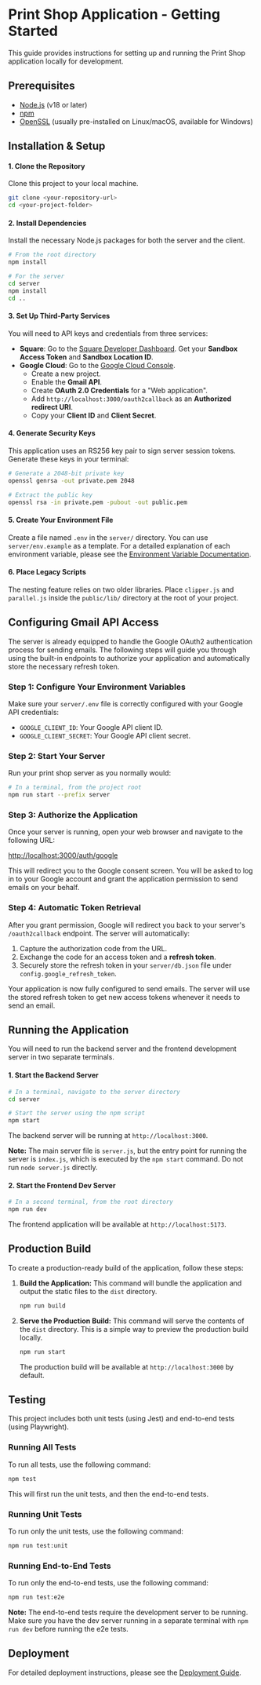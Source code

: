 # Print Shop Application - Getting Started

This guide provides instructions for setting up and running the Print Shop application locally for development.

## Prerequisites

-   [Node.js](https://nodejs.org/) (v18 or later)
-   [npm](https://www.npmjs.com/)
-   [OpenSSL](https://www.openssl.org/) (usually pre-installed on Linux/macOS, available for Windows)

## Installation & Setup

#### 1. Clone the Repository
Clone this project to your local machine.
```bash
git clone <your-repository-url>
cd <your-project-folder>
```

#### 2. Install Dependencies
Install the necessary Node.js packages for both the server and the client.
```bash
# From the root directory
npm install

# For the server
cd server
npm install
cd ..
```

#### 3. Set Up Third-Party Services
You will need to API keys and credentials from three services:

* **Square**: Go to the [Square Developer Dashboard](https://developer.squareup.com/apps). Get your **Sandbox Access Token** and **Sandbox Location ID**.
* **Google Cloud**: Go to the [Google Cloud Console](https://console.cloud.google.com/).
    * Create a new project.
    * Enable the **Gmail API**.
    * Create **OAuth 2.0 Credentials** for a "Web application".
    * Add `http://localhost:3000/oauth2callback` as an **Authorized redirect URI**.
    * Copy your **Client ID** and **Client Secret**.

#### 4. Generate Security Keys
This application uses an RS256 key pair to sign server session tokens. Generate these keys in your terminal:

```bash
# Generate a 2048-bit private key
openssl genrsa -out private.pem 2048

# Extract the public key
openssl rsa -in private.pem -pubout -out public.pem
```

#### 5. Create Your Environment File
Create a file named `.env` in the `server/` directory. You can use `server/env.example` as a template. For a detailed explanation of each environment variable, please see the [Environment Variable Documentation](server/ENV_DOCUMENTATION.md).

#### 6. Place Legacy Scripts
The nesting feature relies on two older libraries. Place `clipper.js` and `parallel.js` inside the `public/lib/` directory at the root of your project.

## Configuring Gmail API Access

The server is already equipped to handle the Google OAuth2 authentication process for sending emails. The following steps will guide you through using the built-in endpoints to authorize your application and automatically store the necessary refresh token.

### Step 1: Configure Your Environment Variables
Make sure your `server/.env` file is correctly configured with your Google API credentials:

-   `GOOGLE_CLIENT_ID`: Your Google API client ID.
-   `GOOGLE_CLIENT_SECRET`: Your Google API client secret.

### Step 2: Start Your Server
Run your print shop server as you normally would:
```bash
# In a terminal, from the project root
npm run start --prefix server
```

### Step 3: Authorize the Application
Once your server is running, open your web browser and navigate to the following URL:

[http://localhost:3000/auth/google](http://localhost:3000/auth/google)

This will redirect you to the Google consent screen. You will be asked to log in to your Google account and grant the application permission to send emails on your behalf.

### Step 4: Automatic Token Retrieval
After you grant permission, Google will redirect you back to your server's `/oauth2callback` endpoint. The server will automatically:

1.  Capture the authorization code from the URL.
2.  Exchange the code for an access token and a **refresh token**.
3.  Securely store the refresh token in your `server/db.json` file under `config.google_refresh_token`.

Your application is now fully configured to send emails. The server will use the stored refresh token to get new access tokens whenever it needs to send an email.

## Running the Application

You will need to run the backend server and the frontend development server in two separate terminals.

#### 1. Start the Backend Server
```bash
# In a terminal, navigate to the server directory
cd server

# Start the server using the npm script
npm start
```
The backend server will be running at `http://localhost:3000`.

**Note:** The main server file is `server.js`, but the entry point for running the server is `index.js`, which is executed by the `npm start` command. Do not run `node server.js` directly.

#### 2. Start the Frontend Dev Server
```bash
# In a second terminal, from the root directory
npm run dev
```
The frontend application will be available at `http://localhost:5173`.

## Production Build

To create a production-ready build of the application, follow these steps:

1.  **Build the Application:**
    This command will bundle the application and output the static files to the `dist` directory.
    ```bash
    npm run build
    ```

2.  **Serve the Production Build:**
    This command will serve the contents of the `dist` directory. This is a simple way to preview the production build locally.
    ```bash
    npm run start
    ```
    The production build will be available at `http://localhost:3000` by default.

## Testing

This project includes both unit tests (using Jest) and end-to-end tests (using Playwright).

### Running All Tests

To run all tests, use the following command:

```bash
npm test
```

This will first run the unit tests, and then the end-to-end tests.

### Running Unit Tests

To run only the unit tests, use the following command:

```bash
npm run test:unit
```

### Running End-to-End Tests

To run only the end-to-end tests, use the following command:

```bash
npm run test:e2e
```

**Note:** The end-to-end tests require the development server to be running. Make sure you have the dev server running in a separate terminal with `npm run dev` before running the e2e tests.

## Deployment

For detailed deployment instructions, please see the [Deployment Guide](DEPLOY.md).
